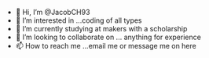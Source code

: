 - 👋 Hi, I’m @JacobCH93
- 👀 I’m interested in ...coding of all types
- 🌱 I’m currently studying at makers with a scholarship
- 💞️ I’m looking to collaborate on ... anything for experience
- 📫 How to reach me ...email me or message me on here 

<!---
JacobCH93/JacobCH93 is a ✨ special ✨ repository because its `README.md` (this file) appears on your GitHub profile.
You can click the Preview link to take a look at your changes.
--->
